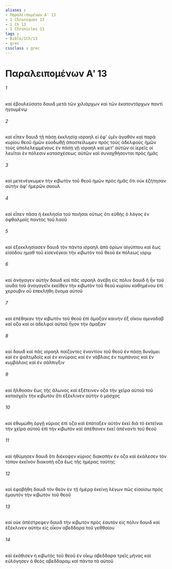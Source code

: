 ```yaml
---
aliases : 
- Παραλειπομένων Αʹ 13
- 1 Chroniques 13
- 1 Ch 13
- 1 Chronicles 13
tags : 
- Bible/1Ch/13
- grec
cssclass : grec
---
```


# Παραλειπομένων Αʹ 13

###### 1
καὶ ἐβουλεύσατο δαυιδ μετὰ τῶν χιλιάρχων καὶ τῶν ἑκατοντάρχων παντὶ ἡγουμένῳ
###### 2
καὶ εἶπεν δαυιδ τῇ πάσῃ ἐκκλησίᾳ ισραηλ εἰ ἐφ' ὑμῖν ἀγαθὸν καὶ παρὰ κυρίου θεοῦ ἡμῶν εὐοδωθῇ ἀποστείλωμεν πρὸς τοὺς ἀδελφοὺς ἡμῶν τοὺς ὑπολελειμμένους ἐν πάσῃ γῇ ισραηλ καὶ μετ' αὐτῶν οἱ ἱερεῖς οἱ λευῖται ἐν πόλεσιν κατασχέσεως αὐτῶν καὶ συναχθήσονται πρὸς ἡμᾶς
###### 3
καὶ μετενέγκωμεν τὴν κιβωτὸν τοῦ θεοῦ ἡμῶν πρὸς ἡμᾶς ὅτι οὐκ ἐζήτησαν αὐτὴν ἀφ' ἡμερῶν σαουλ
###### 4
καὶ εἶπεν πᾶσα ἡ ἐκκλησία τοῦ ποιῆσαι οὕτως ὅτι εὐθὴς ὁ λόγος ἐν ὀφθαλμοῖς παντὸς τοῦ λαοῦ
###### 5
καὶ ἐξεκκλησίασεν δαυιδ τὸν πάντα ισραηλ ἀπὸ ὁρίων αἰγύπτου καὶ ἕως εἰσόδου ημαθ τοῦ εἰσενέγκαι τὴν κιβωτὸν τοῦ θεοῦ ἐκ πόλεως ιαριμ
###### 6
καὶ ἀνήγαγεν αὐτὴν δαυιδ καὶ πᾶς ισραηλ ἀνέβη εἰς πόλιν δαυιδ ἣ ἦν τοῦ ιουδα τοῦ ἀναγαγεῖν ἐκεῖθεν τὴν κιβωτὸν τοῦ θεοῦ κυρίου καθημένου ἐπὶ χερουβιν οὗ ἐπεκλήθη ὄνομα αὐτοῦ
###### 7
καὶ ἐπέθηκαν τὴν κιβωτὸν τοῦ θεοῦ ἐπὶ ἅμαξαν καινὴν ἐξ οἴκου αμιναδαβ καὶ οζα καὶ οἱ ἀδελφοὶ αὐτοῦ ἦγον τὴν ἅμαξαν
###### 8
καὶ δαυιδ καὶ πᾶς ισραηλ παίζοντες ἐναντίον τοῦ θεοῦ ἐν πάσῃ δυνάμει καὶ ἐν ψαλτῳδοῖς καὶ ἐν κινύραις καὶ ἐν νάβλαις ἐν τυμπάνοις καὶ ἐν κυμβάλοις καὶ ἐν σάλπιγξιν
###### 9
καὶ ἤλθοσαν ἕως τῆς ἅλωνος καὶ ἐξέτεινεν οζα τὴν χεῖρα αὐτοῦ τοῦ κατασχεῖν τὴν κιβωτόν ὅτι ἐξέκλινεν αὐτὴν ὁ μόσχος
###### 10
καὶ ἐθυμώθη ὀργῇ κύριος ἐπὶ οζα καὶ ἐπάταξεν αὐτὸν ἐκεῖ διὰ τὸ ἐκτεῖναι τὴν χεῖρα αὐτοῦ ἐπὶ τὴν κιβωτόν καὶ ἀπέθανεν ἐκεῖ ἀπέναντι τοῦ θεοῦ
###### 11
καὶ ἠθύμησεν δαυιδ ὅτι διέκοψεν κύριος διακοπὴν ἐν οζα καὶ ἐκάλεσεν τὸν τόπον ἐκεῖνον διακοπὴ οζα ἕως τῆς ἡμέρας ταύτης
###### 12
καὶ ἐφοβήθη δαυιδ τὸν θεὸν ἐν τῇ ἡμέρᾳ ἐκείνῃ λέγων πῶς εἰσοίσω πρὸς ἐμαυτὸν τὴν κιβωτὸν τοῦ θεοῦ
###### 13
καὶ οὐκ ἀπέστρεψεν δαυιδ τὴν κιβωτὸν πρὸς ἑαυτὸν εἰς πόλιν δαυιδ καὶ ἐξέκλινεν αὐτὴν εἰς οἶκον αβεδδαρα τοῦ γεθθαίου
###### 14
καὶ ἐκάθισεν ἡ κιβωτὸς τοῦ θεοῦ ἐν οἴκῳ αβεδδαρα τρεῖς μῆνας καὶ εὐλόγησεν ὁ θεὸς αβεδδαραμ καὶ πάντα τὰ αὐτοῦ

